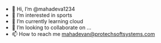 - 👋 Hi, I’m @mahadeva1234
- 👀 I’m interested in sports
- 🌱 I’m currently learning cloud
- 💞️ I’m looking to collaborate on ...
- 📫 How to reach me mahadevan@protechsoftsystems.com

<!---
mahadeva1234/mahadeva1234 is a ✨ special ✨ repository because its `README.md` (this file) appears on your GitHub profile.
You can click the Preview link to take a look at your changes.
--->
